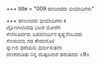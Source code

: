 +++
title = "009 ಹಣುಗಿದರು ಭೀಮಾದಿಗಳು"

+++
ಹಣುಗಿದರು ಭೀಮಾದಿಗಳು ಕ   
ಟ್ಟೊಣಗಿಲಾದವು ಭಟರ ಮೋರೆಗ   
ಳೆಣಿಸುತಿರ್ದರು ಜಪವನರ್ಜುನ ಕೃಷ್ಣನೆಂಬವರು   
ಸೆಣಸುವನು ಗಡ ಕೌರವನೊಳಿ   
ನ್ನುಣಲಿ ಧರೆಯನು ಧರ್ಮಸುತನೆಂ   
ದಣಕವಾಡಿತು ನಿನ್ನ ದುಷ್ಪರಿವಾರ ಹರುಷದಲಿ      ॥9॥
